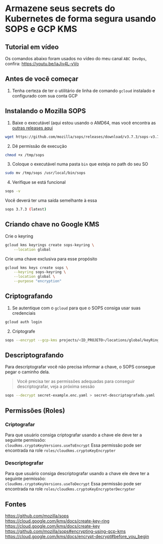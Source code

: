 # Armazene seus secrets do Kubernetes de forma segura usando SOPS e GCP KMS

## Tutorial em vídeo
Os comandos abaixo foram usados no vídeo do meu canal `ABC DevOps`, confira: https://youtu.be/iaJiv4L-vVo



## Antes de você começar
1. Tenha certeza de ter o utilitário de linha de comando `gcloud` instalado e configurado com sua conta GCP

## Instalando o Mozilla SOPS 
1. Baixe o executável (aqui estou usando o AMD64, mas você encontra as [outras releases aqui](https://github.com/mozilla/sops/releases/download/v3.7.3/sops-v3.7.3.linux.amd64)
```bash
wget https://github.com/mozilla/sops/releases/download/v3.7.3/sops-v3.7.3.linux.amd64 -O /tmp/sops
```

2. Dê permissão de execução
```bash
chmod +x /tmp/sops
```

3. Coloque o executável numa pasta `bin` que esteja no path do seu SO
```bash
sudo mv /tmp/sops /usr/local/bin/sops
```

4. Verifique se está funcional
```bash
sops -v
```

Você deverá ter uma saída semelhante à essa
```bash
sops 3.7.3 (latest)
```


## Criando chave no Google KMS
Crie o keyring
```bash
gcloud kms keyrings create sops-keyring \
    --location global
```

Crie uma chave exclusiva para esse propósito
```bash
gcloud kms keys create sops \
    --keyring sops-keyring \
    --location global \
    --purpose "encryption"
```


## Criptografando
1. Se autentique com o `gcloud` para que o SOPS consiga usar suas credenciais
```bash
gcloud auth login
```

2. Criptografe
```bash
sops --encrypt --gcp-kms projects/<ID_PROJETO>/locations/global/keyRings/<NOME_KEYRING>/cryptoKeys/<NOME_CHAVE> secret-example.yaml > secret-example.enc.yaml
```


## Descriptografando
Para descriptografar você não precisa informar a chave, o SOPS consegue pegar o caminho dela.

> Você precisa ter as permissões adequadas para conseguir descriptografar, veja a próxima sessão

```bash
sops --decrypt secret-example.enc.yaml > secret-descriptografado.yaml
```


## Permissões (Roles)
### Criptografar
Para que usuário consiga criptografar usando a chave ele deve ter a seguinte permissõo:  
`cloudkms.cryptoKeyVersions.useToEncrypt`
Essa permissão pode ser encontrada na role `roles/cloudkms.cryptoKeyEncrypter`

### Descriptografar
Para que usuário consiga descriptografar usando a chave ele deve ter a seguinte permissõo:  
`cloudkms.cryptoKeyVersions.useToDecrypt`
Essa permissão pode ser encontrada na role `roles/cloudkms.cryptoKeyEncrypterDecrypter`


## Fontes
https://github.com/mozilla/sops  
https://cloud.google.com/kms/docs/create-key-ring  
https://cloud.google.com/kms/docs/create-key  
https://github.com/mozilla/sops#encrypting-using-gcp-kms  
https://cloud.google.com/kms/docs/encrypt-decrypt#before_you_begin  